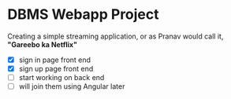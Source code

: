 # DBMS Webapp Project

Creating a simple streaming application, or as Pranav would call it, **"Gareebo ka Netflix"**

* [x] sign in page front end
* [x] sign up page front end
* [ ] start working on back end
* [ ] will join them using Angular later
